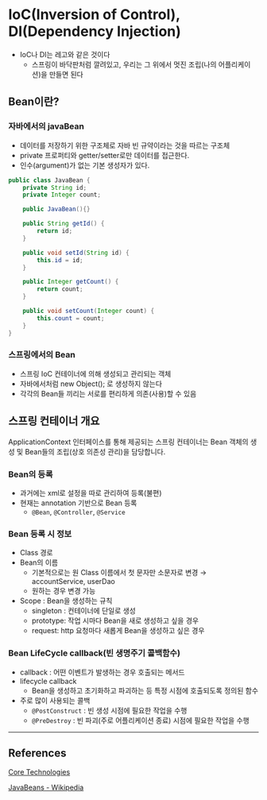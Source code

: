 # IoC(Inversion of Control), DI(Dependency Injection)

- IoC나 DI는 레고와 같은 것이다
    - 스프링이 바닥판처럼 깔려있고, 우리는 그 위에서 멋진 조립(나의 어플리케이션)을 만들면 된다

## Bean이란?

### 자바에서의 javaBean

- 데이터를 저장하기 위한 구조체로 자바 빈 규약이라는 것을 따르는 구조체
- private 프로퍼티와 getter/setter로만 데이터를 접근한다.
- 인수(argument)가 없는 기본 생성자가 있다.

```java
public class JavaBean {
	private String id;
	private Integer count;

	public JavaBean(){}

	public String getId() {
		return id;
	}

	public void setId(String id) {
		this.id = id;
	}

	public Integer getCount() {
		return count;
	}

	public void setCount(Integer count) {
		this.count = count;
	}
}
```

### 스프링에서의 Bean

- 스프링 IoC 컨테이너에 의해 생성되고 관리되는 객체
- 자바에서처럼 new Object(); 로 생성하지 않는다
- 각각의 Bean들 끼리는 서로를 편리하게 의존(사용)할 수 있음

## 스프링 컨테이너 개요

ApplicationContext 인터페이스를 통해 제공되는 스프링 컨테이너는 Bean 객체의 생성 및 Bean들의 조립(상호 의존성 관리)을 담당합니다.

### Bean의 등록

- 과거에는 xml로 설정을 따로 관리하여 등록(불편)
- 현재는 annotation 기반으로 Bean 등록
    - `@Bean`, `@Controller`, `@Service`

### Bean 등록 시 정보

- Class 경로
- Bean의 이름
    - 기본적으로는 원 Class 이름에서 첫 문자만 소문자로 변경  → accountService, userDao
    - 원하는 경우 변경 가능
- Scope : Bean을 생성하는 규칙
    - singleton : 컨테이너에 단일로 생성
    - prototype: 작업 시마다 Bean을 새로 생성하고 싶을 경우
    - request: http 요청마다 새롭게 Bean을 생성하고 싶은 경우

### Bean LifeCycle callback(빈 생명주기 콜백함수)

- callback : 어떤 이벤트가 발생하는 경우 호출되는 메서드
- lifecycle callback
    - Bean을 생성하고 초기화하고 파괴하는 등 특정 시점에 호출되도록 정의된 함수
- 주로 많이 사용되는 콜백
    - `@PostConstruct` : 빈 생성 시점에 필요한 작업을 수행
    - `@PreDestroy` : 빈 파괴(주로 어플리케이션 종료) 시점에 필요한 작업을 수행

---

## References

[Core Technologies](https://docs.spring.io/spring-framework/docs/current/reference/html/core.html#beans)

[JavaBeans - Wikipedia](https://en.wikipedia.org/wiki/JavaBeans)